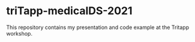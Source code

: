 # triTapp-medicalDS-2021
This repository contains my presentation and code example at the Tritapp workshop.
